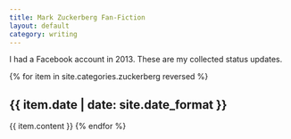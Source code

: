 ```yaml
---
title: Mark Zuckerberg Fan-Fiction
layout: default
category: writing
---
```

I had a Facebook account in 2013. These are my collected status updates.
<!-- more -->
{% for item in site.categories.zuckerberg reversed %}
## {{ item.date | date: site.date_format }}
{{ item.content }}
{% endfor %}

